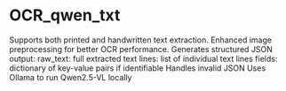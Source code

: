 # OCR_qwen_txt
Supports both printed and handwritten text extraction.  Enhanced image preprocessing for better OCR performance.  Generates structured JSON output:  raw_text: full extracted text  lines: list of individual text lines  fields: dictionary of key-value pairs if identifiable  Handles invalid JSON   Uses Ollama to run Qwen2.5-VL locally
